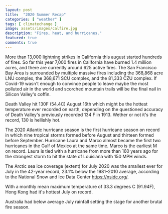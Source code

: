 ```yaml
---
layout: post
title:  "2020 Summer Recap"
categories: [ "weather" ]
tags: [ climatechange ]
image: assets/images/calfire.jpg
description: "Fires, heat, and hurricanes."
featured: true
comments: true
---
```


More than 13,000 lightning strikes in California this august started hundreds of fires. So far this year 7,000 fires in California have burned 1.4 million acres, and there are currently around 625 active fires. The San Francisco Bay Area is surrounded by multiple massive fires including the 368,868 acre LNU complex, the 368,671 SCU complex, and the 81,333 CZU complex. If Covid-19 wasn't enough to convince people to leave maybe the most polluted air in the world and scorched mountain trails will be the final nail in Silicon Valley's coffin.

Death Valley hit 130F (54.4C) August 16th which might be the hottest temperature ever recorded on earth, depending on the questioned accuracy of Death Valley's previously recorded 134 F in 1913. Wether or not it's the record, 130 is hellishly hot.

The 2020 Atlantic hurricane season is the first hurricane season on record in which nine tropical storms formed before August and thirteen formed before September. Hurricane Laura and Marco almost became the first two hurricanes in the Gulf of Mexico at the same time. Marco is the earliest M on record. Laura is tied with a hurricane from more than 160 years ago for the strongest storm to hit the state of Louisiana with 150 MPH winds.

The Arctic sea ice coverage (extent) for July 2020 was the smallest ever for July in the 42-year record, 23.1% below the 1981–2010 average, according to the National Snow and Ice Data Center https://nsidc.org/. 

With a monthly mean maximum temperature of 33.3 degrees C (91.94F), Hong Kong had it's hottest July on record.

Australia had below average July rainfall setting the stage for another brutal fire season.
